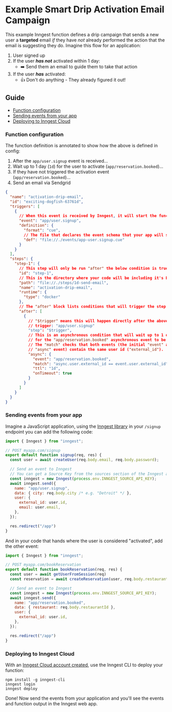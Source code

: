 # Example Smart Drip Activation Email Campaign

This example Inngest function defines a drip campaign that sends a new user a **targeted**
email _if_ they have _not_ already performed the action that the email is suggesting they do.
Imagine this flow for an application:

1. User signed up
2. If the user _**has not**_ activated within 1 day:
   - ➡️ Send them an email to guide them to take that action
3. If the user _**has**_ activated:
   - 👍 Don't do anything - They already figured it out!

## Guide

- [Function configuration](#function-configuration)
- [Sending events from your app](#sending-events-from-your-app)
- [Deploying to Inngest Cloud](#deploying-to-inngest-cloud)

### Function configuration

The function definition is annotated to show how the above is defined in config:

1. After the `app/user.signup` event is received...
2. Wait up to 1 day (`1d`) for the user to activate (`app/reservation.booked`)...
3. If they have not triggered the activation event (`app/reservation.booked`)...
4. Send an email via Sendgrid

```json
{
  "name": "activation-drip-email",
  "id": "exciting-dogfish-63761d",
  "triggers": [
    {
      // When this event is received by Inngest, it will start the function
      "event": "app/user.signup",
      "definition": {
        "format": "cue",
        // The file that declares the event schema that your app will send to Inngest
        "def": "file://./events/app-user.signup.cue"
      }
    }
  ],
  "steps": {
    "step-1": {
      // This step will only be run "after" the below condition is true
      "id": "step-1",
      // This is the directory where your code will be including it's Dockerfile
      "path": "file://./steps/1d-send-email",
      "name": "activation-drip-email",
      "runtime": {
        "type": "docker"
      },
      // The "after" block lists conditions that will trigger the step to be run
      "after": [
        {
          // "$trigger" means this will happen directly after the above event
          // trigger: "app/user.signup"
          "step": "$trigger",
          // This is an asynchronous condition that will wait up to 1 day (1d)
          // for the "app/reservation.booked" asynchronous event to be received
          // The "match" checks that both events (the initial "event" and the
          // "async" event) contain the same user id ("external_id").
          "async": {
            "event": "app/reservation.booked",
            "match": "async.user.external_id == event.user.external_id",
            "ttl": "1d",
            "onTimeout": true
          }
        }
      ]
    }
  }
}
```

### Sending events from your app

Imagine a JavaScript application, using the [Inngest library](https://github.com/inngest/inngest-js#readme) in your `/signup` endpoint you can add the following code:

```js
import { Inngest } from "inngest";

// POST myapp.com/signup
export default function signup(req, res) {
  const user = await createUser(req.body.email, req.body.password);

  // Send an event to Inngest
  // You can get a Source Key from the sources section of the Inngest app
  const inngest = new Inngest(process.env.INNGEST_SOURCE_API_KEY);
  await inngest.send({
    name: "app/user.signup",
    data: { city: req.body.city /* e.g. "Detroit" */ },
    user: {
      external_id: user.id,
      email: user.email,
    },
  });

  res.redirect("/app")
}
```

And in your code that hands where the user is considered "activated", add the other event:

```js
import { Inngest } from "inngest";

// POST myapp.com/bookReservation
export default function bookReservation(req, res) {
  const user = await getUserFromSession(req)
  const reservation = await createReservation(user, req.body.restaurantId, req.body.timestamp);

  // Send an event to Inngest
  const inngest = new Inngest(process.env.INNGEST_SOURCE_API_KEY);
  await inngest.send({
    name: "app/reservation.booked",
    data: { restaurant: req.body.restaurantId },
    user: {
      external_id: user.id,
    },
  });

  res.redirect("/app")
}
```

### Deploying to Inngest Cloud

With an [Inngest Cloud account created](https://inngest.com/sign-up?ref=github-example-drip), use the Inngest CLI to deploy your function:

```
npm install -g inngest-cli
inngest login
inngest deploy
```

Done! Now send the events from your application and you'll see the events and function output in the Inngest web app.
